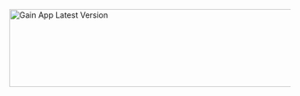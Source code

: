
<div align="left">
  <a href="https://github.com/piaowenjie/gain-emp-app-release/releases/latest">
    <img src="https://img.shields.io/badge/dynamic/json?url=https://api.github.com/repos/piaowenjie/gain-emp-app-release/releases/latest&query=$.name&label=%EA%B0%80%EC%9D%B8%EC%83%81%EC%82%ACAPP&color=success&style=for-the-badge&logo=github" 
         width="700" 
         height="140" 
         alt="Gain App Latest Version">
  </a>
</div>
